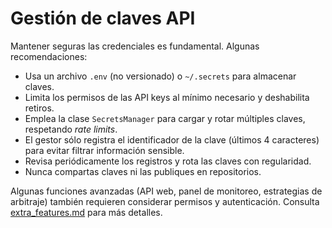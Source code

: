 # Gestión de claves API

Mantener seguras las credenciales es fundamental. Algunas recomendaciones:

- Usa un archivo `.env` (no versionado) o `~/.secrets` para almacenar claves.
- Limita los permisos de las API keys al mínimo necesario y deshabilita retiros.
- Emplea la clase `SecretsManager` para cargar y rotar múltiples claves, respetando *rate limits*.
- El gestor sólo registra el identificador de la clave (últimos 4 caracteres) para evitar filtrar información sensible.
- Revisa periódicamente los registros y rota las claves con regularidad.
- Nunca compartas claves ni las publiques en repositorios.

Algunas funciones avanzadas (API web, panel de monitoreo, estrategias de
arbitraje) también requieren considerar permisos y autenticación.
Consulta [extra_features.md](extra_features.md) para más detalles.

